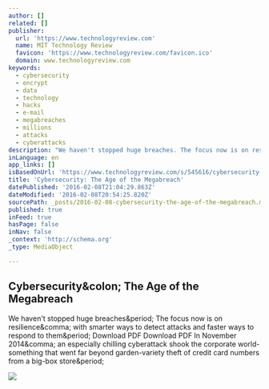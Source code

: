 ```yaml
---
author: []
related: []
publisher:
  url: 'https://www.technologyreview.com'
  name: MIT Technology Review
  favicon: 'https://www.technologyreview.com/favicon.ico'
  domain: www.technologyreview.com
keywords:
  - cybersecurity
  - encrypt
  - data
  - technology
  - hacks
  - e-mail
  - megabreaches
  - millions
  - attacks
  - cyberattacks
description: "We haven't stopped huge breaches. The focus now is on resilience, with smarter ways to detect attacks and faster ways to respond to them. Download PDF Download PDF In November 2014, an especially chilling cyberattack shook the corporate world-something that went far beyond garden-variety theft of credit card numbers from a big-box store."
inLanguage: en
app_links: []
isBasedOnUrl: 'https://www.technologyreview.com/s/545616/cybersecurity-the-age-of-the-megabreach/'
title: 'Cybersecurity: The Age of the Megabreach'
datePublished: '2016-02-08T21:04:29.863Z'
dateModified: '2016-02-08T20:54:25.820Z'
sourcePath: _posts/2016-02-08-cybersecurity-the-age-of-the-megabreach.md
published: true
inFeed: true
hasPage: false
inNav: false
_context: 'http://schema.org'
_type: MediaObject

---
```

<article style=""><h1>Cybersecurity&amp;colon; The Age of the Megabreach</h1><p>We haven't stopped huge breaches&amp;period; The focus now is on resilience&amp;comma; with smarter ways to detect attacks and faster ways to respond to them&amp;period; Download PDF Download PDF In November 2014&amp;comma; an especially chilling cyberattack shook the corporate world-something that went far beyond garden-variety theft of credit card numbers from a big-box store&amp;period;</p><img src="https://mittr-frontend-prod-herokuapp-com.global.ssl.fastly.net/i/images/take2.jpg?sw=1080" /></article>